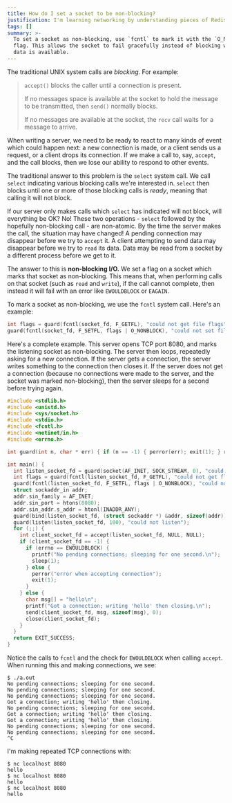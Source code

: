 ```yaml
---
title: How do I set a socket to be non-blocking?
justification: I'm learning networking by understanding pieces of Redis.
tags: []
summary: >-
  To set a socket as non-blocking, use `fcntl` to mark it with the `O_NONBLOCK`
  flag. This allows the socket to fail gracefully instead of blocking when no
  data is available.
---
```


The traditional UNIX system calls are _blocking_. For example:

> `accept()` blocks the caller until a connection is present.
>
> If no messages space is available at the socket to hold the message to be transmitted, then `send()` normally blocks.
>
> If no messages are available at the socket, the `recv` call waits for a message to arrive.

When writing a server, we need to be ready to react to many kinds of event which could happen next: a new connection is made, or a client sends us a request, or a client drops its connection. If we make a call to, say, `accept`, and the call blocks, then we lose our ability to respond to other events.

The traditional answer to this problem is the `select` system call. We call `select` indicating various blocking calls we're interested in. `select` then blocks until one or more of those blocking calls is _ready_, meaning that calling it will not block.

If our server only makes calls which `select` has indicated will not block, will everything be OK? No! These two operations - `select` followed by the hopefully non-blocking call - are non-atomic. By the time the server makes the call, the situation may have changed! A pending connection may disappear before we try to `accept` it. A client attempting to send data may disappear before we try to `read` its data. Data may be read from a socket by a different process before we get to it.

The answer to this is **non-blocking I/O.** We set a flag on a socket which marks that socket as non-blocking. This means that, when performing calls on that socket (such as `read` and `write`), if the call cannot complete, then instead it will fail with an error like `EWOULDBLOCK` or `EAGAIN`.

To mark a socket as non-blocking, we use the `fcntl` system call. Here's an example:

```c
int flags = guard(fcntl(socket_fd, F_GETFL), "could not get file flags");
guard(fcntl(socket_fd, F_SETFL, flags | O_NONBLOCK), "could not set file flags");
```

Here's a complete example. This server opens TCP port 8080, and marks the listening socket as non-blocking. The server then loops, repeatedly asking for a new connection. If the server gets a connection, the server writes something to the connection then closes it. If the server does not get a connection (because no connections were made to the server, and the socket was marked non-blocking), then the server sleeps for a second before trying again.

```c
#include <stdlib.h>
#include <unistd.h>
#include <sys/socket.h>
#include <stdio.h>
#include <fcntl.h>
#include <netinet/in.h>
#include <errno.h>

int guard(int n, char * err) { if (n == -1) { perror(err); exit(1); } return n; }

int main() {
  int listen_socket_fd = guard(socket(AF_INET, SOCK_STREAM, 0), "could not create TCP listening socket");
  int flags = guard(fcntl(listen_socket_fd, F_GETFL), "could not get flags on TCP listening socket");
  guard(fcntl(listen_socket_fd, F_SETFL, flags | O_NONBLOCK), "could not set TCP listening socket to be non-blocking");
  struct sockaddr_in addr;
  addr.sin_family = AF_INET;
  addr.sin_port = htons(8080);
  addr.sin_addr.s_addr = htonl(INADDR_ANY);
  guard(bind(listen_socket_fd, (struct sockaddr *) &addr, sizeof(addr)), "could not bind");
  guard(listen(listen_socket_fd, 100), "could not listen");
  for (;;) {
    int client_socket_fd = accept(listen_socket_fd, NULL, NULL);
    if (client_socket_fd == -1) {
      if (errno == EWOULDBLOCK) {
        printf("No pending connections; sleeping for one second.\n");
        sleep(1);
      } else {
        perror("error when accepting connection");
        exit(1);
      }
    } else {
      char msg[] = "hello\n";
      printf("Got a connection; writing 'hello' then closing.\n");
      send(client_socket_fd, msg, sizeof(msg), 0);
      close(client_socket_fd);
    }
  }
  return EXIT_SUCCESS;
}
```

Notice the calls to `fcntl` and the check for `EWOULDBLOCK` when calling `accept`. When running this and making connections, we see:

```
$ ./a.out
No pending connections; sleeping for one second.
No pending connections; sleeping for one second.
No pending connections; sleeping for one second.
Got a connection; writing 'hello' then closing.
No pending connections; sleeping for one second.
Got a connection; writing 'hello' then closing.
Got a connection; writing 'hello' then closing.
No pending connections; sleeping for one second.
No pending connections; sleeping for one second.
^C
```

I'm making repeated TCP connections with:

```
$ nc localhost 8080
hello
$ nc localhost 8080
hello
$ nc localhost 8080
hello
```
